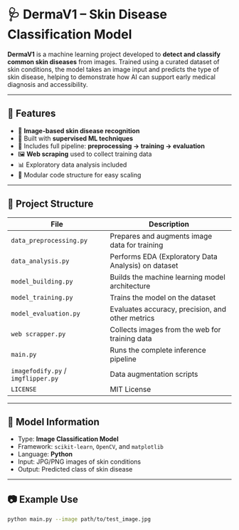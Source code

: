 # 🩺 DermaV1 – Skin Disease Classification Model



**DermaV1** is a machine learning project developed to **detect and classify common skin diseases** from images. Trained using a curated dataset of skin conditions, the model takes an image input and predicts the type of skin disease, helping to demonstrate how AI can support early medical diagnosis and accessibility.

---

## 🚀 Features

- 📸 **Image-based skin disease recognition**
- 🧠 Built with **supervised ML techniques**
- 🧪 Includes full pipeline: **preprocessing → training → evaluation**
- 🖼️ **Web scraping** used to collect training data
- 📊 Exploratory data analysis included
- 📂 Modular code structure for easy scaling

---

## 🧱 Project Structure

| File | Description |
|------|-------------|
| `data_preprocessing.py` | Prepares and augments image data for training |
| `data_analysis.py` | Performs EDA (Exploratory Data Analysis) on dataset |
| `model_building.py` | Builds the machine learning model architecture |
| `model_training.py` | Trains the model on the dataset |
| `model_evaluation.py` | Evaluates accuracy, precision, and other metrics |
| `web scrapper.py` | Collects images from the web for training data |
| `main.py` | Runs the complete inference pipeline |
| `imagefodify.py` / `imgflipper.py` | Data augmentation scripts |
| `LICENSE` | MIT License |

---

## 🧠 Model Information

- Type: **Image Classification Model**
- Framework: `scikit-learn`, `OpenCV`, and `matplotlib`
- Language: **Python**
- Input: JPG/PNG images of skin conditions
- Output: Predicted class of skin disease

---

## 📷 Example Use

```bash
python main.py --image path/to/test_image.jpg
